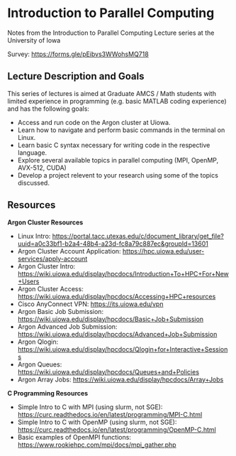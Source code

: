 # Introduction to Parallel Computing
Notes from the Introduction to Parallel Computing Lecture series at the University of Iowa

Survey: https://forms.gle/pEibvs3WWohsMQ718

## Lecture Description and Goals

This series of lectures is aimed at Graduate AMCS / Math students with limited experience in programming (e.g. basic MATLAB coding experience) and has the following goals:
- Access and run code on the Argon cluster at Uiowa.
- Learn how to navigate and perform basic commands in the terminal on Linux.
- Learn basic C syntax necessary for writing code in the respective language.
- Explore several available topics in parallel computing (MPI, OpenMP, AVX-512, CUDA)
- Develop a project relevent to your research using some of the topics discussed.


## Resources

**Argon Cluster Resources**
- Linux Intro: https://portal.tacc.utexas.edu/c/document_library/get_file?uuid=a0c33bf1-b2a4-48b4-a23d-fc8a79c887ec&groupId=13601
- Argon Cluster Account Application: https://hpc.uiowa.edu/user-services/apply-account
- Argon Cluster Intro: https://wiki.uiowa.edu/display/hpcdocs/Introduction+To+HPC+For+New+Users
- Argon Cluster Access: https://wiki.uiowa.edu/display/hpcdocs/Accessing+HPC+resources
- Cisco AnyConnect VPN: https://its.uiowa.edu/vpn
- Argon Basic Job Submission: https://wiki.uiowa.edu/display/hpcdocs/Basic+Job+Submission
- Argon Advanced Job Submission: https://wiki.uiowa.edu/display/hpcdocs/Advanced+Job+Submission
- Argon Qlogin: https://wiki.uiowa.edu/display/hpcdocs/Qlogin+for+Interactive+Sessions
- Argon Queues: https://wiki.uiowa.edu/display/hpcdocs/Queues+and+Policies
- Argon Array Jobs: https://wiki.uiowa.edu/display/hpcdocs/Array+Jobs

**C Programming Resources**
- Simple Intro to C with MPI (using slurm, not SGE): https://curc.readthedocs.io/en/latest/programming/MPI-C.html
- Simple Intro to C with OpenMP (using slurm, not SGE): https://curc.readthedocs.io/en/latest/programming/OpenMP-C.html
- Basic examples of OpenMPI functions: https://www.rookiehpc.com/mpi/docs/mpi_gather.php